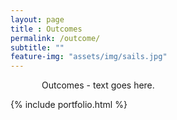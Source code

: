 ```yaml
---
layout: page
title : Outcomes
permalink: /outcome/
subtitle: ""
feature-img: "assets/img/sails.jpg"
---
```


<p style="margin-left: 50px; margin-right: 50px">Outcomes - text goes here.</p>

{% include portfolio.html %}
